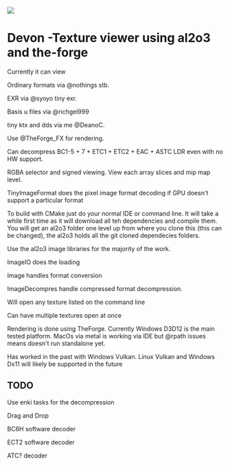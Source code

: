![](https://github.com/DeanoC/devon/Nightly/badge.svg)

# Devon -Texture viewer using al2o3 and the-forge #

Currently it can view 

Ordinary formats via @nothings stb. 

EXR via @syoyo tiny exr. 

Basis u files via @richgel999

tiny ktx and dds via me @DeanoC. 

Use @TheForge_FX for rendering.

Can decompress BC1-5 + 7 + ETC1 + ETC2 + EAC + ASTC LDR even with no HW support. 

RGBA selector and signed viewing. View each array slices and mip map level.

TinyImageFormat does the pixel image format decoding if GPU doesn't support a particular format

To build with CMake just do your normal IDE or command line. It will take a while first time as it will download all teh dependencies and compile them. You will get an al2o3 folder one level up from where you clone this (this can be changed), the al2o3 holds all the git cloned dependecies folders. 

Use the al2o3 image libraries for the majority of the work.

ImageIO does the loading

Image handles format conversion 

ImageDecompres handle compressed format decompression.

Will open any texture listed on the command line

Can have multiple textures open at once

Rendering is done using TheForge.
Currently Windows D3D12 is the main tested platform. 
MacOs via metal is working via IDE but @rpath issues means doesn't run standalone yet.

Has worked in the past with Windows Vulkan.
Linux Vulkan and Windows Dx11 will likely be supported in the future

TODO
----
Use enki tasks for the decompression

Drag and Drop

BC6H software decoder

ECT2 software decoder

ATC? decoder
